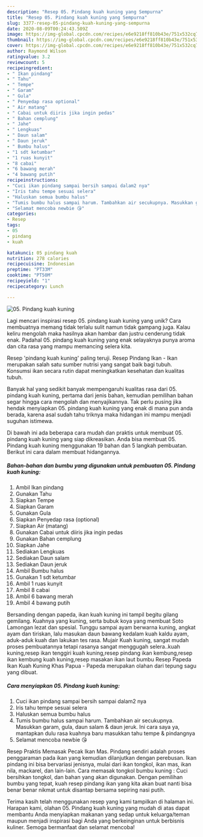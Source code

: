 ```yaml
---
description: "Resep 05. Pindang kuah kuning yang Sempurna"
title: "Resep 05. Pindang kuah kuning yang Sempurna"
slug: 3377-resep-05-pindang-kuah-kuning-yang-sempurna
date: 2020-08-09T00:24:43.509Z
image: https://img-global.cpcdn.com/recipes/e6e9218ff810b43e/751x532cq70/05-pindang-kuah-kuning-foto-resep-utama.jpg
thumbnail: https://img-global.cpcdn.com/recipes/e6e9218ff810b43e/751x532cq70/05-pindang-kuah-kuning-foto-resep-utama.jpg
cover: https://img-global.cpcdn.com/recipes/e6e9218ff810b43e/751x532cq70/05-pindang-kuah-kuning-foto-resep-utama.jpg
author: Raymond Wilson
ratingvalue: 3.2
reviewcount: 5
recipeingredient:
- " Ikan pindang"
- " Tahu"
- " Tempe"
- " Garam"
- " Gula"
- " Penyedap rasa optional"
- " Air matang"
- " Cabai untuk diiris jika ingin pedas"
- " Bahan cemplung"
- " Jahe"
- " Lengkuas"
- " Daun salam"
- " Daun jeruk"
- " Bumbu halus"
- "1 sdt ketumbar"
- "1 ruas kunyit"
- "8 cabai"
- "6 bawang merah"
- "4 bawang putih"
recipeinstructions:
- "Cuci ikan pindang sampai bersih sampai dalam2 nya"
- "Iris tahu tempe sesuai selera"
- "Haluskan semua bumbu halus"
- "Tumis bumbu halus sampai harum. Tambahkan air secukupnya. Masukkan garam, gula, daun salam &amp; daun jeruk. Ini cara saya ya, mantapkan dulu rasa kuahnya baru masukkan tahu tempe &amp; pindangnya"
- "Selamat mencoba newbie 😘"
categories:
- Resep
tags:
- 05
- pindang
- kuah

katakunci: 05 pindang kuah 
nutrition: 278 calories
recipecuisine: Indonesian
preptime: "PT33M"
cooktime: "PT50M"
recipeyield: "1"
recipecategory: Lunch

---
```



![05. Pindang kuah kuning](https://img-global.cpcdn.com/recipes/e6e9218ff810b43e/751x532cq70/05-pindang-kuah-kuning-foto-resep-utama.jpg)

Lagi mencari inspirasi resep 05. pindang kuah kuning yang unik? Cara membuatnya memang tidak terlalu sulit namun tidak gampang juga. Kalau keliru mengolah maka hasilnya akan hambar dan justru cenderung tidak enak. Padahal 05. pindang kuah kuning yang enak selayaknya punya aroma dan cita rasa yang mampu memancing selera kita.

Resep &#39;pindang kuah kuning&#39; paling teruji. Resep Pindang Ikan - Ikan merupakan salah satu sumber nutrisi yang sangat baik bagi tubuh. Konsumsi ikan secara rutin dapat meningkatkan kesehatan dan kualitas tubuh.

Banyak hal yang sedikit banyak mempengaruhi kualitas rasa dari 05. pindang kuah kuning, pertama dari jenis bahan, kemudian pemilihan bahan segar hingga cara mengolah dan menyajikannya. Tak perlu pusing jika hendak menyiapkan 05. pindang kuah kuning yang enak di mana pun anda berada, karena asal sudah tahu triknya maka hidangan ini mampu menjadi suguhan istimewa.


Di bawah ini ada beberapa cara mudah dan praktis untuk membuat 05. pindang kuah kuning yang siap dikreasikan. Anda bisa membuat 05. Pindang kuah kuning menggunakan 19 bahan dan 5 langkah pembuatan. Berikut ini cara dalam membuat hidangannya.

<!--inarticleads1-->

##### Bahan-bahan dan bumbu yang digunakan untuk pembuatan 05. Pindang kuah kuning:

1. Ambil  Ikan pindang
1. Gunakan  Tahu
1. Siapkan  Tempe
1. Siapkan  Garam
1. Gunakan  Gula
1. Siapkan  Penyedap rasa (optional)
1. Siapkan  Air (matang)
1. Gunakan  Cabai untuk diiris jika ingin pedas
1. Gunakan  Bahan cemplung
1. Siapkan  Jahe
1. Sediakan  Lengkuas
1. Sediakan  Daun salam
1. Sediakan  Daun jeruk
1. Ambil  Bumbu halus
1. Gunakan 1 sdt ketumbar
1. Ambil 1 ruas kunyit
1. Ambil 8 cabai
1. Ambil 6 bawang merah
1. Ambil 4 bawang putih


Bersanding dengan papeda, ikan kuah kuning ini tampil begitu gilang gemilang. Kuahnya yang kuning, serta bubuk koya yang membuat Soto Lamongan lezat dan spesial. Tunggu sampai ayam berwarna kuning, angkat ayam dan tiriskan, lalu masukan daun bawang kedalam kuah kaldu ayam, aduk-aduk kuah dan lakukan tes rasa. Mujair Kuah kuning, sangat mudah proses pembuatannya tetapi rasanya sangat menggugah selera..kuah kuning,resep ikan tenggiri kuah kuning,resep pindang ikan kembung,resep ikan kembung kuah kuning,resep masakan ikan laut bumbu Resep Papeda Ikan Kuah Kuning Khas Papua - Papeda merupakan olahan dari tepung sagu yang dibuat. 

<!--inarticleads2-->

##### Cara menyiapkan 05. Pindang kuah kuning:

1. Cuci ikan pindang sampai bersih sampai dalam2 nya
1. Iris tahu tempe sesuai selera
1. Haluskan semua bumbu halus
1. Tumis bumbu halus sampai harum. Tambahkan air secukupnya. Masukkan garam, gula, daun salam &amp; daun jeruk. Ini cara saya ya, mantapkan dulu rasa kuahnya baru masukkan tahu tempe &amp; pindangnya
1. Selamat mencoba newbie 😘


Resep Praktis Memasak Pecak Ikan Mas. Pindang sendiri adalah proses penggaraman pada ikan yang kemudian dilanjutkan dengan perebusan. Ikan pindang ini bisa bervariasi jenisnya, mulai dari ikan tongkol, ikan mas, ikan nila, mackarel, dan lain-lain. Cara memasak tongkol bumbu kuning : Cuci bersihkan tongkol, dan bahan yang akan digunakan. Dengan pemilihan bumbu yang tepat, kuah resep pindang ikan yang kita akan buat nanti bisa benar benar nikmat untuk disantap bersama sepiring nasi putih. 

Terima kasih telah menggunakan resep yang kami tampilkan di halaman ini. Harapan kami, olahan 05. Pindang kuah kuning yang mudah di atas dapat membantu Anda menyiapkan makanan yang sedap untuk keluarga/teman maupun menjadi inspirasi bagi Anda yang berkeinginan untuk berbisnis kuliner. Semoga bermanfaat dan selamat mencoba!
